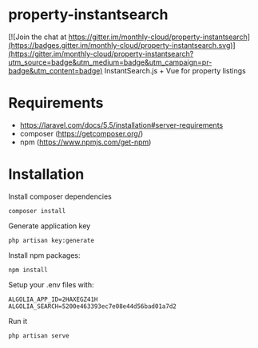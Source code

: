 # property-instantsearch

[![Join the chat at https://gitter.im/monthly-cloud/property-instantsearch](https://badges.gitter.im/monthly-cloud/property-instantsearch.svg)](https://gitter.im/monthly-cloud/property-instantsearch?utm_source=badge&utm_medium=badge&utm_campaign=pr-badge&utm_content=badge)
InstantSearch.js + Vue for property listings

# Requirements
- https://laravel.com/docs/5.5/installation#server-requirements
- composer (https://getcomposer.org/)
- npm (https://www.npmjs.com/get-npm)

# Installation
Install composer dependencies
```
composer install
```
Generate application key
```
php artisan key:generate
```
Install npm packages:
```
npm install
```

Setup your .env files with:
```
ALGOLIA_APP_ID=2HAXEGZ41H
ALGOLIA_SEARCH=5200e463393ec7e08e44d56bad01a7d2
```

Run it
```
php artisan serve
```
